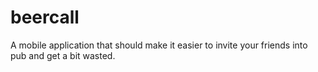# beercall

A mobile application that should make it easier to invite your friends into pub and get a bit wasted.
